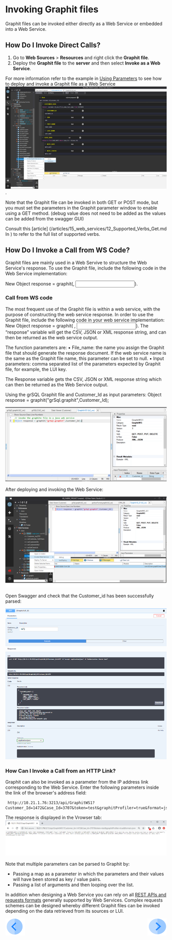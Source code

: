 # Invoking Graphit files
Graphit files can be invoked either directly as a Web Service or embedded into a Web Service.  

## How Do I Invoke Direct Calls?
1.  Go to **Web Sources** > **Resources** and right click the **Graphit file**. 
2.  Deploy the **Graphit file** to the **server** and then select **Invoke as a Web Service**.

For more information refer to the example in [Using Parameters](/articles/15_web_services/17_Graphit/06_using_graphit_files_with_parameters.md) to see how to deploy and invoke a Graphit file as a Web Service
![](/articles/15_web_services/17_Graphit/images/47_invoking_graphit_files.png).

Note that the Graphit file can be invoked in both GET or POST mode, but you must set the parameters in the Graphit parameter window to enable using a GET method. (debug value does not need to be added as the values can be added from the swagger GUI)

Consult this [article] (/articles/15_web_services/12_Supported_Verbs_Get.md In ) to refer to the full list of supported verbs.

## How Do I Invoke a Call from WS Code?
Graphit files are mainly used in a Web Servive to structure the Web Service's response. To use the Graphit file, include the following code in the Web Service implementation:

New Object response = graphit(<file name>, <Input parameters>).

### Call from WS code
The most frequent use of the Graphit file is within a web service, with the purpose of constructing the web service response. In order to use the Graphit file, include the following code in your web service implementation: New Object response = graphit(<file name> , <Input parameters>).
The “response” variable will get the CSV, JSON or XML response string, and can then be returned as the web service output.

The function parameters are:
  ▪ File_name: the name you assign the Graphit file that should generate the response document. If the web service name is the same as the Graphit file name, this parameter can be set to null.
  ▪ Input parameters: comma separated list of the parameters expected by Graphit file, for example, the LUI key.
  
The Response variable gets the CSV, JSON or XML response string which can then be returned as the Web Service output.
  
 Using the grSQL Graphit file and Customer_Id as input parameters:
 Object response = graphit("grSql.graphit",Customer_Id); 

![](/articles/15_web_services/17_Graphit/images/48_invoking_graphit_files.PNG)


After deploying and invoking the Web Service:

![](/articles/15_web_services/17_Graphit/images/45_graphit_with_parameters.PNG)

Open Swagger and check that the Customer_id has been successfully parsed:

![](/articles/15_web_services/17_Graphit/images/46_graphit_with_parameters.PNG)


### How Can I Invoke a Call from an HTTP Link?
Graphit can also be invoked as a parameter from the IP address link corresponding to the Web Service.
Enter the following parameters inside the link of the browser's address field:

     http://10.21.1.76:3213/api/GraphitWS1?Customer_Id=1472&Case_Id=3707&token=test&graphitProfiler=true&format=json

The response is displayed in the Vrowser tab:
![](/articles/15_web_services/17_Graphit/images/49_invoking_graphit_files.PNG)


Note that multiple parameters can be parsed to Graphit by:
- Passing a map as a parameter in which the parameters and their values will have been stored as key / value pairs.
- Passing a list of arguments and then looping over the list.

In addition when designing a Web Service you can rely on all [REST APIs and requests formats](/articles/15_web_services/12_Supported_Verbs_Get.md) generally supported by Web Services. Complex requests schemes can be designed whereby different Graphit files can be invoked depending on the data retrieved from its sources or LUI. 



[![Previous](/articles/images/Previous.png)](/articles/15_web_services/17_Graphit/06_using_graphit_files_with_parameters)[<img align="right" width="60" height="54" src="/articles/images/Next.png">](/articles/15_web_services/17_Graphit/08_invoke_javacode_from_graphit.md)
